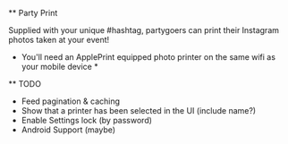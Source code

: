 ** Party Print

Supplied with your unique #hashtag, partygoers can print their Instagram photos taken at your event! 

* You'll need an ApplePrint equipped photo printer on the same wifi as your mobile device *

** TODO

- Feed pagination & caching
- Show that a printer has been selected in the UI (include name?)
- Enable Settings lock (by password)
- Android Support (maybe)

